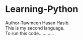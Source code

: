 # Learning-Python
Author-Tawmeen Hasan Hasib.
<br>
This is my second language.
<br>
To run this code............


